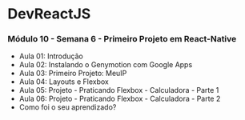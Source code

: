 # DevReactJS

### Módulo 10 - Semana 6 - Primeiro Projeto em React-Native
- Aula 01: Introdução
- Aula 02: Instalando o Genymotion com Google Apps
- Aula 03: Primeiro Projeto: MeuIP 
- Aula 04: Layouts e Flexbox
- Aula 05: Projeto - Praticando Flexbox - Calculadora - Parte 1
- Aula 06: Projeto - Praticando Flexbox - Calculadora - Parte 2
- Como foi o seu aprendizado?
